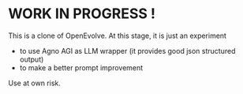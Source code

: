 # WORK IN PROGRESS !

This is a clone of OpenEvolve. At this stage, it is just an experiment 
- to use Agno AGI as LLM wrapper (it provides good json structured output)
- to make a better prompt improvement

Use at own risk. 

